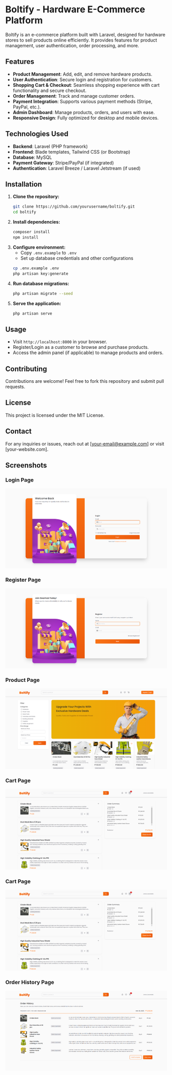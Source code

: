# Boltify - Hardware E-Commerce Platform

Boltify is an e-commerce platform built with Laravel, designed for hardware stores to sell products online efficiently. It provides features for product management, user authentication, order processing, and more.

## Features

-   **Product Management**: Add, edit, and remove hardware products.
-   **User Authentication**: Secure login and registration for customers.
-   **Shopping Cart & Checkout**: Seamless shopping experience with cart functionality and secure checkout.
-   **Order Management**: Track and manage customer orders.
-   **Payment Integration**: Supports various payment methods (Stripe, PayPal, etc.).
-   **Admin Dashboard**: Manage products, orders, and users with ease.
-   **Responsive Design**: Fully optimized for desktop and mobile devices.

## Technologies Used

-   **Backend**: Laravel (PHP framework)
-   **Frontend**: Blade templates, Tailwind CSS (or Bootstrap)
-   **Database**: MySQL
-   **Payment Gateway**: Stripe/PayPal (if integrated)
-   **Authentication**: Laravel Breeze / Laravel Jetstream (if used)

## Installation

1. **Clone the repository:**
    ```sh
    git clone https://github.com/yourusername/boltify.git
    cd boltify
    ```
2. **Install dependencies:**
    ```sh
    composer install
    npm install
    ```
3. **Configure environment:**
    - Copy `.env.example` to `.env`
    - Set up database credentials and other configurations
    ```sh
    cp .env.example .env
    php artisan key:generate
    ```
4. **Run database migrations:**
    ```sh
    php artisan migrate --seed
    ```
5. **Serve the application:**
    ```sh
    php artisan serve
    ```

## Usage

-   Visit `http://localhost:8000` in your browser.
-   Register/Login as a customer to browse and purchase products.
-   Access the admin panel (if applicable) to manage products and orders.

## Contributing

Contributions are welcome! Feel free to fork this repository and submit pull requests.

## License

This project is licensed under the MIT License.

## Contact

For any inquiries or issues, reach out at [your-email@example.com] or visit [your-website.com].

## Screenshots

### Login Page

![Login Page](screenshots/login.png)

### Register Page

![Register Page](screenshots/register.png)

### Product Page

![Product Page](screenshots/feed.png)

### Cart Page

![Cart Page](screenshots/cart.png)

### Cart Page

![Cart Page](screenshots/cart.png)

### Order History Page

![Order History Page](screenshots/history.png)
